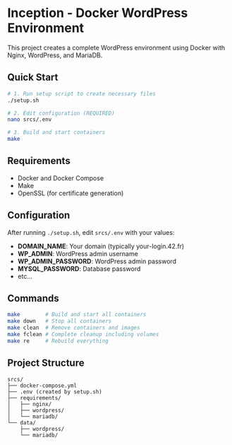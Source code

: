 # Inception - Docker WordPress Environment

This project creates a complete WordPress environment using Docker with Nginx, WordPress, and MariaDB.

## Quick Start

```bash
# 1. Run setup script to create necessary files
./setup.sh

# 2. Edit configuration (REQUIRED)
nano srcs/.env

# 3. Build and start containers
make

```

## Requirements

- Docker and Docker Compose
- Make
- OpenSSL (for certificate generation)

## Configuration

After running `./setup.sh`, edit `srcs/.env` with your values:

- **DOMAIN_NAME**: Your domain (typically your-login.42.fr)
- **WP_ADMIN**: WordPress admin username
- **WP_ADMIN_PASSWORD**: WordPress admin password
- **MYSQL_PASSWORD**: Database password
- etc...

## Commands

```bash
make        # Build and start all containers
make down   # Stop all containers
make clean  # Remove containers and images
make fclean # Complete cleanup including volumes
make re     # Rebuild everything
```

## Project Structure

```
srcs/
├── docker-compose.yml
├── .env (created by setup.sh)
├── requirements/
│   ├── nginx/
│   ├── wordpress/
│   └── mariadb/
└── data/
    ├── wordpress/
    └── mariadb/
```
